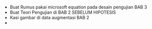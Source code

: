 - Buat Rumus pakai microsoft equation pada desain pengujian BAB 3
- Buat Teori Pengujian di BAB 2 SEBELUM HIPOTESIS
- Kasi gambar di data augmentasi BAB 2
- 